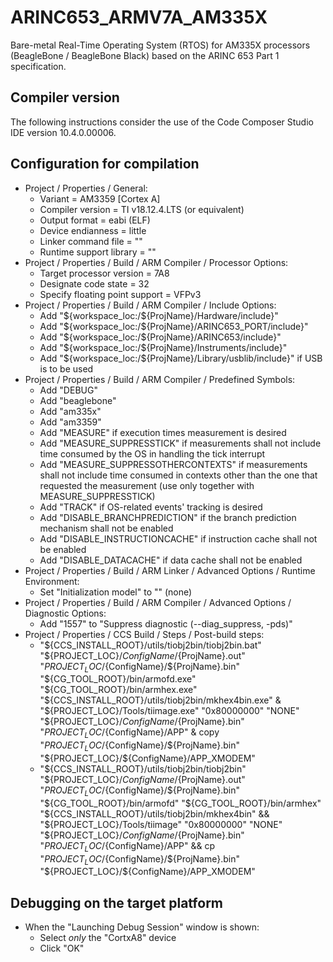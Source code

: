 # ARINC653_ARMV7A_AM335X
Bare-metal Real-Time Operating System (RTOS) for AM335X processors (BeagleBone / BeagleBone Black) based on the ARINC 653 Part 1 specification.

Compiler version
----------------

The following instructions consider the use of the Code Composer Studio IDE version 10.4.0.00006.

Configuration for compilation
-----------------------------

- Project / Properties / General:
	- Variant = AM3359 [Cortex A]
	- Compiler version = TI v18.12.4.LTS (or equivalent)
	- Output format = eabi (ELF)
	- Device endianness = little
	- Linker command file = ""
	- Runtime support library = "<automatic>"
- Project / Properties / Build / ARM Compiler / Processor Options:
	- Target processor version = 7A8
	- Designate code state = 32
	- Specify floating point support = VFPv3
- Project / Properties / Build / ARM Compiler / Include Options:
	- Add "${workspace_loc:/${ProjName}/Hardware/include}"
	- Add "${workspace_loc:/${ProjName}/ARINC653_PORT/include}"
	- Add "${workspace_loc:/${ProjName}/ARINC653/include}"
	- Add "${workspace_loc:/${ProjName}/Instruments/include}"
	- Add "${workspace_loc:/${ProjName}/Library/usblib/include}" if USB is to be used
- Project / Properties / Build / ARM Compiler / Predefined Symbols:
	- Add "DEBUG"
	- Add "beaglebone"
	- Add "am335x"
	- Add "am3359"
	- Add "MEASURE" if execution times measurement is desired
	- Add "MEASURE_SUPPRESSTICK" if measurements shall not include time consumed by the OS in handling the tick interrupt
	- Add "MEASURE_SUPPRESSOTHERCONTEXTS" if measurements shall not include time consumed in contexts other than the one that requested the measurement (use only together with MEASURE_SUPPRESSTICK)
	- Add "TRACK" if OS-related events' tracking is desired
	- Add "DISABLE_BRANCHPREDICTION" if the branch prediction mechanism shall not be enabled
	- Add "DISABLE_INSTRUCTIONCACHE" if instruction cache shall not be enabled
	- Add "DISABLE_DATACACHE" if data cache shall not be enabled
- Project / Properties / Build / ARM Linker / Advanced Options / Runtime Environment:
	- Set "Initialization model" to "" (none)
- Project / Properties / Build / ARM Compiler / Advanced Options / Diagnostic Options:
	- Add "1557" to "Suppress diagnostic <id> (--diag_suppress, -pds)"
- Project / Properties / CCS Build / Steps / Post-build steps:
	- "${CCS_INSTALL_ROOT}/utils/tiobj2bin/tiobj2bin.bat" "${PROJECT_LOC}/${ConfigName}/${ProjName}.out" "${PROJECT_LOC}/${ConfigName}/${ProjName}.bin" "${CG_TOOL_ROOT}/bin/armofd.exe" "${CG_TOOL_ROOT}/bin/armhex.exe" "${CCS_INSTALL_ROOT}/utils/tiobj2bin/mkhex4bin.exe" & "${PROJECT_LOC}/Tools/tiimage.exe" "0x80000000" "NONE" "${PROJECT_LOC}/${ConfigName}/${ProjName}.bin" "${PROJECT_LOC}/${ConfigName}/APP" & copy "${PROJECT_LOC}/${ConfigName}/${ProjName}.bin" "${PROJECT_LOC}/${ConfigName}/APP_XMODEM"
	- "${CCS_INSTALL_ROOT}/utils/tiobj2bin/tiobj2bin" "${PROJECT_LOC}/${ConfigName}/${ProjName}.out" "${PROJECT_LOC}/${ConfigName}/${ProjName}.bin" "${CG_TOOL_ROOT}/bin/armofd" "${CG_TOOL_ROOT}/bin/armhex" "${CCS_INSTALL_ROOT}/utils/tiobj2bin/mkhex4bin" && "${PROJECT_LOC}/Tools/tiimage" "0x80000000" "NONE" "${PROJECT_LOC}/${ConfigName}/${ProjName}.bin" "${PROJECT_LOC}/${ConfigName}/APP" && cp "${PROJECT_LOC}/${ConfigName}/${ProjName}.bin" "${PROJECT_LOC}/${ConfigName}/APP_XMODEM"

Debugging on the target platform
--------------------------------

- When the "Launching Debug Session" window is shown:
	- Select *only* the "CortxA8" device
	- Click "OK"

